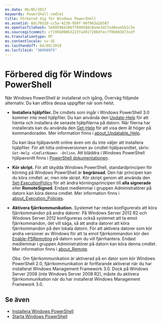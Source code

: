 ```yaml
---
ms.date: 06/05/2017
keywords: PowerShell-cmdlet
title: Förbered dig för Windows PowerShell
ms.assetid: 6dc7052d-cc5a-4220-950f-98f963a2b587
ms.openlocfilehash: 5e095984286ff89958dc0a4e3d27e40eae5b2c5e
ms.sourcegitcommit: cf195b090b3223fa4917206dfec7f0b603873cdf
ms.translationtype: MT
ms.contentlocale: sv-SE
ms.lasthandoff: 04/09/2018
ms.locfileid: "30950975"
---
```

# <a name="getting-ready-to-use-windows-powershell"></a>Förbered dig för Windows PowerShell
När Windows PowerShell är installerat och igång, Överväg följande alternativ. Du kan utföra dessa uppgifter när som helst.

- **Installera hjälpfiler.** De cmdlets som ingår i Windows PowerShell 3.0 kommer inte med hjälpfiler. Du kan använda den [Update-Help](/powershell/module/microsoft.powershell.core/update-help) för att hämta och installera de senaste hjälpfilerna på datorn. När filerna har installerats kan du använda den [Get-Help](/powershell/module/microsoft.powershell.core/get-help) för att visa dem åt höger på kommandoraden. Mer information finns i [about_Updatable_Help](/powershell/module/microsoft.powershell.core/about/about_updatable_help).

    Du kan läsa hjälpavsnitt online även om du inte väljer att installera hjälpfiler. För att hitta onlineversionen av cmdlet-hjälpavsnittet, skriv: `Get-Help <CmdletName> -Online`. Att bläddra i Windows PowerShell hjälpavsnitt finns i [PowerShell dokumentationen](/powershell/scripting).

- **Kör skript.** För att skydda Windows PowerShell, standardprincipen för körning på Windows PowerShell är **begränsad**. Den här principen kan du köra cmdlet: ar, men inte skript. Kör skript genom att använda den [Set-ExecutionPolicy](/powershell/module/microsoft.powershell.security/set-executionpolicy) för att ändra körningsprincipen till **alla signerade** eller **RemoteSigned**. Endast medlemmar i gruppen Administratörer på datorn kan köra denna cmdlet. Mer information finns i [about_Execution_Policies](/powershell/module/microsoft.powershell.core/about/about_execution_policies).

- **Aktivera fjärrkommunikation.** Systemet har redan konfigurerats att köra fjärrkommandon på andra datorer. På Windows Server 2012 R2 och Windows Server 2012 konfigureras också systemet att ta emot fjärrkommandon, det vill säga, så att andra datorer att köra fjärrkommandon på den lokala datorn. För att aktivera datorer som kör andra versioner av Windows för att ta emot fjärrkommandon kör den [Enable-PSRemoting](/powershell/module/microsoft.powershell.core/enable-psremoting) på datorn som du vill fjärrhantera. Endast medlemmar i gruppen Administratörer på datorn kan köra denna cmdlet. Mer information finns i [about_Remote](/powershell/module/microsoft.powershell.core/about/about_remote).

    Obs: Om fjärrkommunikation är aktiverad på en dator som kör Windows PowerShell 2.0, fjärrkommunikation är fortfarande aktiverat när du har installerat Windows Management Framework 3.0. Dock på Windows Server 2008 (inte Windows Server 2008 R2), måste du aktivera fjärrkommunikation när du har installerat Windows Management Framework 3.0.

## <a name="see-also"></a>Se även
- [Installera Windows PowerShell](../setup/Installing-Windows-PowerShell.md)
- [Starta Windows PowerShell](/powershell/scripting/setup/starting-windows-powershell)